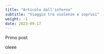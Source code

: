 ```yaml
---
title: "Articolo dall'inferno"
subtitle: "Viaggio tra violenze e soprusi"
weight: -1
date: 2023-09-17
---
```


Primo post

oleee
